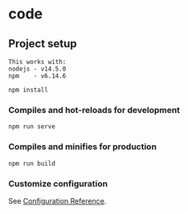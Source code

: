 # code

## Project setup
```
This works with:
nodejs - v14.5.0
npm    - v6.14.6

npm install
```

### Compiles and hot-reloads for development
```
npm run serve
```

### Compiles and minifies for production
```
npm run build
```

### Customize configuration
See [Configuration Reference](https://cli.vuejs.org/config/).
